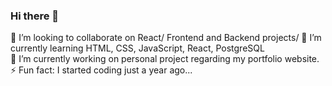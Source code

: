### Hi there 👋

<!--
**Abhijeet-KC/Abhijeet-KC** is a ✨ _special_ ✨ repository because its `README.md` (this file) appears on your GitHub profile.

Here are some ideas to get you started:

 🔭 I’m currently working on personal project regarding my portfolio.
 
 
- 🤔 I’m looking for help with ...
- 💬 Ask me about ...
- 📫 How to reach me: ...
- 😄 Pronouns: ...
⚡ Fun fact: I started coding just a year ago...
-->
 👯 I’m looking to collaborate on React/ Frontend and Backend projects/
 🌱 I’m currently learning HTML, CSS, JavaScript, React, PostgreSQL <br/>
 🔭 I’m currently working on personal project regarding my portfolio website. <br/>
 ⚡ Fun fact: I started coding just a year ago...
